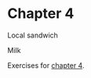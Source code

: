 # Chapter 4
Local sandwich

Milk

Exercises for [chapter 4](https://info201.github.io/git-basics.html).
